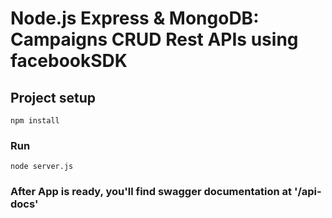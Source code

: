# Node.js Express & MongoDB: Campaigns CRUD Rest APIs using facebookSDK


## Project setup
```
npm install
```

### Run
```
node server.js
```

### After App is ready, you'll find swagger documentation at '/api-docs'

